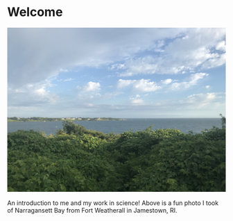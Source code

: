 # Welcome
![alt text](sea.jpg)

An introduction to me and my work in science! Above is a fun photo I took of Narragansett Bay from Fort Weatherall in Jamestown, RI. 
